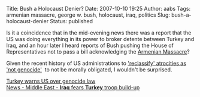 Title: Bush a Holocaust Denier?
Date: 2007-10-10 19:25
Author: aabs
Tags: armenian massacre, george w. bush, holocaust, iraq, politics
Slug: bush-a-holocaust-denier
Status: published

Is it a coincidence that in the mid-evening news there was a report that the US was doing everything in its power to broker detente between Turkey and Iraq, and an hour later I heard reports of Bush pushing the House of Representatives not to pass a bill acknowledging the [Armenian Massacre](http://en.wikipedia.org/wiki/Armenian_massacre)?

Given the recent history of US administrations to ['reclassify' atrocities as 'not genocide'](http://en.wikipedia.org/wiki/Role_of_the_international_community_in_the_Rwandan_Genocide#The_United_States)  to not be morally obligated, I wouldn't be surprised.

[Turkey warns US over genocide law](http://news.bbc.co.uk/2/hi/europe/7035597.stm)  
[News - Middle East - **Iraq** fears **Turkey** troop build-up](http://news.bbc.co.uk/2/hi/middle_east/6284718.stm)
